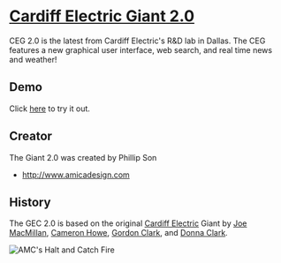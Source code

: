 # [Cardiff Electric Giant 2.0](http://haltandcatchfire.wikia.com/wiki/Halt_and_Catch_Fire_Wiki) 

CEG 2.0 is the latest from Cardiff Electric's R&D lab in Dallas. The CEG features a new graphical user interface, web search, and real time news and weather! 

## Demo
Click [here](http://phylp.github.io/CEG_2.0/) to try it out.

## Creator
The Giant 2.0 was created by Phillip Son 

* http://www.amicadesign.com

## History
The GEC 2.0 is based on the original [Cardiff Electric](http://haltandcatchfire.wikia.com/wiki/Cardiff_Electric) Giant by [Joe MacMillan](http://haltandcatchfire.wikia.com/wiki/Joe_Macmillan), [Cameron Howe](http://haltandcatchfire.wikia.com/wiki/Cameron_Howe), [Gordon Clark](http://haltandcatchfire.wikia.com/wiki/Cameron_Howe), and [Donna Clark](http://haltandcatchfire.wikia.com/wiki/Donna_Clark).

![AMC's Halt and Catch Fire](http://www.ramascreen.com/wp-content/uploads/2014/05/Halt-And-Catch-Fire.jpg "Halt and Catch Fire")